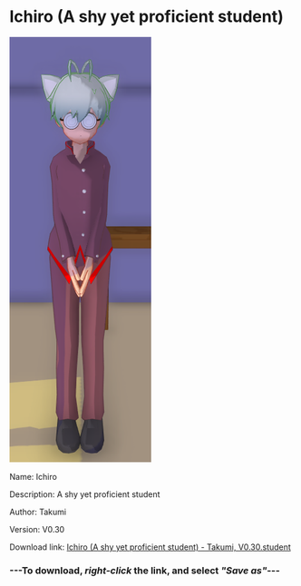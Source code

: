 # Ichiro (A shy yet proficient student)

<img src = "https://raw.githubusercontent.com/Arbiter1223/Daigaku-Gurashi-Custom-Students/master/Students/Files/Ichiro%20(A%20shy%20yet%20proficient%20student).png">

Name: Ichiro

Description: A shy yet proficient student

Author: Takumi

Version: V0.30

Download link: <a href="https://raw.githubusercontent.com/Arbiter1223/Daigaku-Gurashi-Custom-Students/master/Students/Files/Ichiro%20(A%20shy%20yet%20proficient%20student)%20-%20Takumi%2C%20V0.30.student">Ichiro (A shy yet proficient student) - Takumi, V0.30.student</a>

### ---**To download, _right-click_ the link, and select _"Save as"_**---
